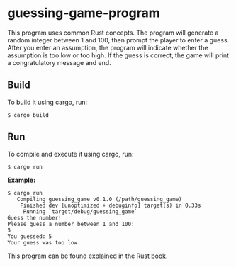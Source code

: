 # guessing-game-program

This program uses common Rust concepts. The program will generate a random integer between 1 and 100, then prompt the player to enter a guess. After you enter an assumption, the program will indicate whether the assumption is too low or too high. If the guess is correct, the game will print a congratulatory message and end.

## Build
To build it using cargo, run:
```
$ cargo build
```

## Run
To compile and execute it using cargo, run:
```
$ cargo run
```

**Example:**
```
$ cargo run
   Compiling guessing_game v0.1.0 (/path/guessing_game)
    Finished dev [unoptimized + debuginfo] target(s) in 0.33s
     Running `target/debug/guessing_game`
Guess the number!
Please guess a number between 1 and 100:
5
You guessed: 5
Your guess was too low.
```

This program can be found explained in the [Rust book](https://doc.rust-lang.org/book/ch02-00-guessing-game-tutorial.html).